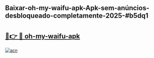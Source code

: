 ## Baixar-oh-my-waifu-apk-Apk-sem-anúncios-desbloqueado-completamente-2025-#b5dq1

# <h2><a href="https://ainizakaria.my?title=oh-my-waifu-apk&ref=20M">🔗👉 🔴 oh-my-waifu-apk</a></h2>

[![acn](https://github.com/user-attachments/assets/0f9c940e-d8b0-45ae-aac7-cd30a18b3e1c)](https://ainizakaria.my?title=oh-my-waifu-apk&ref=20M)

